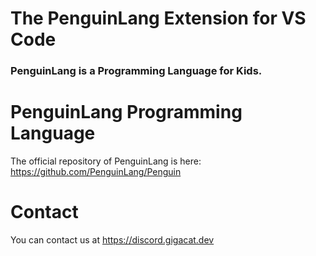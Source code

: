 #  The PenguinLang Extension for VS Code
### PenguinLang is a Programming Language for Kids.

#  PenguinLang Programming Language
The official repository of PenguinLang is here: 
https://github.com/PenguinLang/Penguin

#  Contact
You can contact us at https://discord.gigacat.dev
